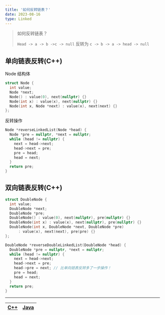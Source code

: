```yaml
---
title: '如何反转链表？'
date: 2023-08-16
type: Linked
---
```


> 如何反转链表？
>
> `Head -> a -> b ->c -> null` 反转为 `c -> b -> a -> head -> null`

## 单向链表反转(C++)

Node 结构体

```c++
struct Node {
  int value;
  Node *next;
  Node() : value(0), next(nullptr) {}
  Node(int x) : value(x), next(nullptr) {}
  Node(int x, Node *next) : value(x), next(next) {}
};

```

反转操作

```c++
Node *reverseLinkedList(Node *head) {
  Node *pre = nullptr, *next = nullptr;
  while (head != nullptr) {
    next = head->next;
    head->next = pre;
    pre = head;
    head = next;
  }
  return pre;
}
```

## 双向链表反转(C++)

```c++
struct DoubleNode {
  int value;
  DoubleNode *next;
  DoubleNode *pre;
  DoubleNode() : value(0), next(nullptr), pre(nullptr) {}
  DoubleNode(int x) : value(x), next(nullptr), pre(nullptr) {}
  DoubleNode(int x, DoubleNode *next, DoubleNode *pre)
      : value(x), next(next), pre(pre) {}
};

DoubleNode *reverseDoubleLinkedList(DoubleNode *head) {
  DoubleNode *pre = nullptr, *next = nullptr;
  while (head != nullptr) {
    next = head->next;
    head->next = pre;
    head->pre = next; // 比单向链表反转多了一步操作！
    pre = head;
    head = next;
  }
  return pre;
}
```

<hr/>

| [C++](https://github.com/ZhengKe996/DS/blob/main/src/linked/linked.cpp) | [Java](https://github.com/ZhengKe996/DS/blob/main/src/linked/linked.java) |
| :---------------------------------------------------------------------: | :-----------------------------------------------------------------------: |
